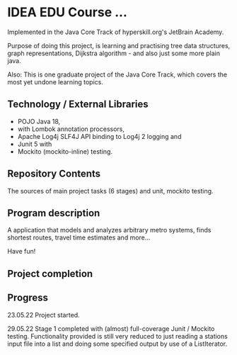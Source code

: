 # IDEA EDU Course ...

Implemented in the Java Core Track of hyperskill.org's JetBrain Academy.

Purpose of doing this project, is learning and practising tree data structures, graph representations, Dijkstra algorithm -
and also just some more plain java.

Also: This is one graduate project of the Java Core Track, which covers the most yet undone learning topics.

## Technology / External Libraries

- POJO Java 18,
- with Lombok annotation processors,
- Apache Log4j SLF4J API binding to Log4j 2 logging and
- Junit 5 with
- Mockito (mockito-inline) testing.

## Repository Contents

The sources of main project tasks (6 stages) and unit, mockito testing.

## Program description

A application that models and analyzes arbitrary metro systems, finds shortest routes, travel time estimates and more...

Have fun!

## Project completion

[//]: # (Project was completed on xx.0d.22.)

## Progress

23.05.22 Project started.

29.05.22 Stage 1 completed with (almost) full-coverage Junit / Mockito testing. Functionality provided
is still very reduced to just reading a stations input file into a list and doing some specified output by use
of a ListIterator.
